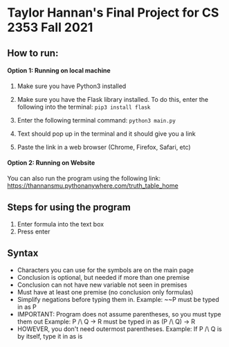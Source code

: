 # Taylor Hannan's Final Project for CS 2353   Fall 2021
## How to run:
#### Option 1: Running on local machine
1. Make sure you have Python3 installed
2. Make sure you have the Flask library installed. 
   To do this, enter the following into the terminal:
   ```pip3 install flask```

3. Enter the following terminal command: ```python3 main.py```
4. Text should pop up in the terminal and it should give you a link
5. Paste the link in a web browser (Chrome, Firefox, Safari, etc)


#### Option 2: Running on Website
You can also run the program using the following link: https://thannansmu.pythonanywhere.com/truth_table_home


## Steps for using the program
1. Enter formula into the text box
2. Press enter

## Syntax
- Characters you can use for the symbols are on the main page
- Conclusion is optional, but needed if more than one premise
- Conclusion can not have new variable not seen in premises
- Must have at least one premise (no conclusion only formulas)
- Simplify negations before typing them in. Example: ~~P must be typed in as P
- IMPORTANT: Program does not assume parentheses, so you must type them out
Example: P /\ Q -> R must be typed in as (P /\ Q) -> R
- HOWEVER, you don't need outermost parentheses. Example: If P /\ Q is by itself, type it in as is

